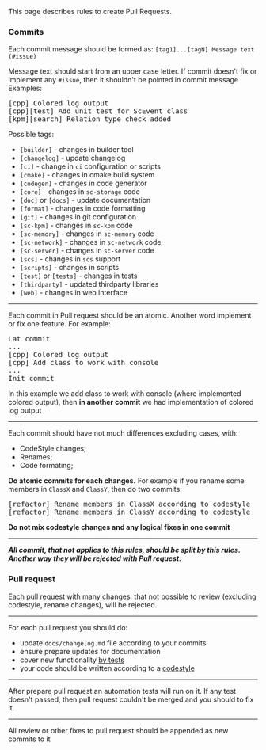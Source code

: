 This page describes rules to create Pull Requests.
### Commits
Each commit message should be formed as: `[tag1]...[tagN] Message text (#issue)`

Message text should start from an upper case letter. If commit doesn't fix or implement any `#issue`, then it shouldn't be pointed in commit message
  Examples:
<pre>
[cpp] Colored log output
[cpp][test] Add unit test for ScEvent class
[kpm][search] Relation type check added
</pre>

Possible tags:

  * `[builder]` - changes in builder tool
  * `[changelog]` - update changelog
  * `[ci]` - change in `ci` configuration or scripts
  * `[cmake]` - changes in cmake build system
  * `[codegen]` - changes in code generator
  * `[core]` - changes in `sc-storage` code
  * `[doc]` or `[docs]` - update documentation
  * `[format]` - changes in code formatting
  * `[git]` - changes in git configuration
  * `[sc-kpm]` - changes in `sc-kpm` code
  * `[sc-memory]` - changes in `sc-memory` code
  * `[sc-network]` - changes in `sc-network` code
  * `[sc-server]` - changes in `sc-server` code
  * `[scs]` - changes in `scs` support
  * `[scripts]` - changes in scripts
  * `[test]` or `[tests]` - changes in tests
  * `[thirdparty]` - updated thirdparty libraries
  * `[web]` - changes in web interface

***
Each commit in Pull request should be an atomic. Another word implement or fix one feature. For example:
<pre>
Lat commit
...
[cpp] Colored log output
[cpp] Add class to work with console
...
Init commit
</pre>

 In this example we add class to work with console (where implemented colored output), then **in another commit** we had implementation of colored log output

***
Each commit should have not much differences excluding cases, with:

  * CodeStyle changes;
  * Renames;
  * Code formating;

**Do atomic commits for each changes.** For example if you rename some members in `ClassX` and `ClassY`, then do two commits:
<pre>
[refactor] Rename members in ClassX according to codestyle
[refactor] Rename members in ClassY according to codestyle
</pre>

**Do not mix codestyle changes and any logical fixes in one commit**

***
_**All commit, that not applies to this rules, should be split by this rules. Another way they will be rejected with Pull request.**_
### Pull request
Each pull request with many changes, that not possible to review (excluding codestyle, rename changes), will be rejected.
***
For each pull request you should do:

  * update `docs/changelog.md` file according to your commits
  * ensure prepare updates for documentation
  * cover new functionality [by tests](test.md)
  * your code should be written according to a [codestyle](codestyle.md)

***
After prepare pull request an automation tests will run on it. If any test doesn't passed, then pull request couldn't be merged and you should to fix it.
***
All review or other fixes to pull request should be appended as new commits to it
